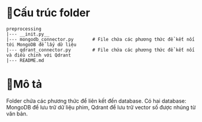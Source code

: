 # 📃Cấu trúc folder

```
preprocessing
|--- __init.py__
|--- mongodb_connector.py       # File chứa các phương thức để kết nối tới MongoDB để lấy dữ liệu
|--- qdrant_connector.py		# File chứa các phương thức để kết nối và điều chỉnh với Qdrant
|--- README.md             
```

# 💭Mô tả
Folder chứa các phương thức để liên kết đến database. Có hai database: MongoDB để lưu trữ dữ liệu phim, Qdrant để lưu trữ vector số được nhúng từ văn bản.
